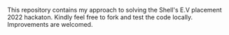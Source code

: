This repository contains my approach to solving the Shell's E.V placement
2022 hackaton. Kindly feel free to fork and test the code locally. Improvements
are welcomed.